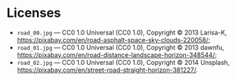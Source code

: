 # Licenses

- `road_00.jpg` &mdash; CC0 1.0 Universal (CC0 1.0), Copyright &copy; 2013 Larisa-K, https://pixabay.com/en/road-asphalt-space-sky-clouds-220058/;
- `road_01.jpg` &mdash; CC0 1.0 Universal (CC0 1.0), Copyright &copy; 2013 dawnfu, https://pixabay.com/en/road-distance-landscape-horizon-348544/;
- `road_02.jpg` &mdash; CC0 1.0 Universal (CC0 1.0), Copyright &copy; 2014 Unsplash, https://pixabay.com/en/street-road-straight-horizon-381227/.
